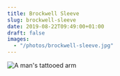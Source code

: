```yaml
---
title: Brockwell Sleeve
slug: brockwell-sleeve
date: 2019-08-22T09:49:00+01:00
draft: false
images:
  - "/photos/brockwell-sleeve.jpg"
---
```


![A man's tattooed arm](/photos/brockwell-sleeve.jpg)
